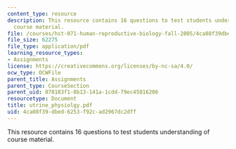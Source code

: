 ```yaml
---
content_type: resource
description: This resource contains 16 questions to test students understanding of
  course material.
file: /courses/hst-071-human-reproductive-biology-fall-2005/4ca08f39dbed6253f92cad2967dc2dff_utrine_physiolgy.pdf
file_size: 62275
file_type: application/pdf
learning_resource_types:
- Assignments
license: https://creativecommons.org/licenses/by-nc-sa/4.0/
ocw_type: OCWFile
parent_title: Assignments
parent_type: CourseSection
parent_uid: 078183f1-8b13-141a-1cdd-79ec45816206
resourcetype: Document
title: utrine_physiolgy.pdf
uid: 4ca08f39-dbed-6253-f92c-ad2967dc2dff
---
```

This resource contains 16 questions to test students understanding of course material.